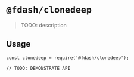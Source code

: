 # `@fdash/clonedeep`

> TODO: description

## Usage

```
const clonedeep = require('@fdash/clonedeep');

// TODO: DEMONSTRATE API
```
